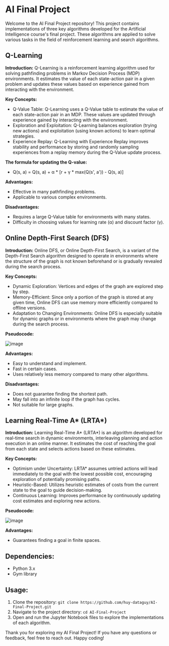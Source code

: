 # AI Final Project
Welcome to the AI Final Project repository! This project contains implementations of three key algorithms developed for the Artificial Intelligence course's final project. These algorithms are applied to solve various tasks in the field of reinforcement learning and search algorithms.

## Q-Learning
**Introduction:** Q-Learning is a reinforcement learning algorithm used for solving pathfinding problems in Markov Decision Process (MDP) environments. It estimates the value of each state-action pair in a given problem and updates these values based on experience gained from interacting with the environment.

**Key Concepts:**
- Q-Value Table: Q-Learning uses a Q-Value table to estimate the value of each state-action pair in an MDP. These values are updated through experience gained by interacting with the environment.
- Exploration and Exploitation: Q-Learning balances exploration (trying new actions) and exploitation (using known actions) to learn optimal strategies.
- Experience Replay: Q-Learning with Experience Replay improves stability and performance by storing and randomly sampling experiences from a replay memory during the Q-Value update process.

**The formula for updating the Q-value:**
- Q(s, a) = Q(s, a) + α * [r + γ * max(Q(s', a')) - Q(s, a)]

**Advantages:**
- Effective in many pathfinding problems.
- Applicable to various complex environments.
  
**Disadvantages:**
- Requires a large Q-Value table for environments with many states.
- Difficulty in choosing values for learning rate (α) and discount factor (γ).

## Online Depth-First Search (DFS)
**Introduction:** Online DFS, or Online Depth-First Search, is a variant of the Depth-First Search algorithm designed to operate in environments where the structure of the graph is not known beforehand or is gradually revealed during the search process.

**Key Concepts:**
- Dynamic Exploration: Vertices and edges of the graph are explored step by step.
- Memory-Efficient: Since only a portion of the graph is stored at any given time, Online DFS can use memory more efficiently compared to offline versions.
- Adaptation to Changing Environments: Online DFS is especially suitable for dynamic graphs or in environments where the graph may change during the search process.

**Pseudocode:**

![image](https://github.com/huy-dataguy/AI-Final-Project/assets/150227535/6c590edf-223b-47ee-9bc8-757a97c615d6)

**Advantages:**
- Easy to understand and implement.
- Fast in certain cases.
- Uses relatively less memory compared to many other algorithms.
  
**Disadvantages:**
- Does not guarantee finding the shortest path.
- May fall into an infinite loop if the graph has cycles.
- Not suitable for large graphs.

## Learning Real-Time A* (LRTA*)
**Introduction:** Learning Real-Time A* (LRTA*) is an algorithm developed for real-time search in dynamic environments, interleaving planning and action execution in an online manner. It estimates the cost of reaching the goal from each state and selects actions based on these estimates.

**Key Concepts:**
- Optimism under Uncertainty: LRTA* assumes untried actions will lead immediately to the goal with the lowest possible cost, encouraging exploration of potentially promising paths.
- Heuristic-Based: Utilizes heuristic estimates of costs from the current state to the goal to guide decision-making.
- Continuous Learning: Improves performance by continuously updating cost estimates and exploring new actions.

**Pseudocode:**

![image](https://github.com/huy-dataguy/AI-Final-Project/assets/150227535/8f25ec12-cecf-4c20-bd48-b5d47708b090)

**Advantages:**
- Guarantees finding a goal in finite spaces.

## Dependencies:
- Python 3.x
- Gym library

## Usage:
1. Clone the repository: `git clone https://github.com/huy-dataguy/AI-Final-Project.git`
2. Navigate to the project directory: `cd AI-Final-Project`
3. Open and run the Jupyter Notebook files to explore the implementations of each algorithm.

Thank you for exploring my AI Final Project! If you have any questions or feedback, feel free to reach out. Happy coding!


